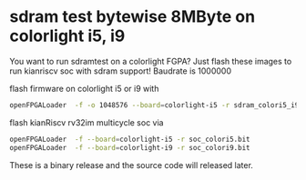 sdram test bytewise 8MByte on colorlight i5, i9
===============================================
You want to run sdramtest on a colorlight FGPA?
Just flash these images to run kianriscv soc with sdram support!
Baudrate is 1000000

flash firmware on colorlight i5 or i9 with
```bash
openFPGALoader  -f -o 1048576 --board=colorlight-i5 -r sdram_colori5_i9_8Mbyte_bytewise.bin
```

flash kianRiscv rv32im multicycle soc via
```bash
openFPGALoader  -f --board=colorlight-i5 -r soc_colori5.bit
openFPGALoader  -f --board=colorlight-i9 -r soc_colori9.bit
```
These is a binary release and the source code will released later.
